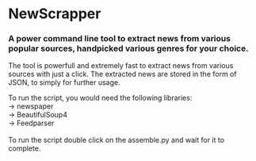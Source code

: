 # NewScrapper

### A power command line tool to extract news from various popular sources, handpicked various genres for your choice.

The tool is powerfull and extremely fast to extract news from various sources with just a click. The extracted news are stored in the form of JSON, to simply for further usage.

To run the script, you would need the following libraries:<br />
 -> newspaper<br />
 -> BeautifulSoup4<br />
 -> Feedparser<br />
<br />
To run the script double click on the assemble.py and wait for it to complete.
